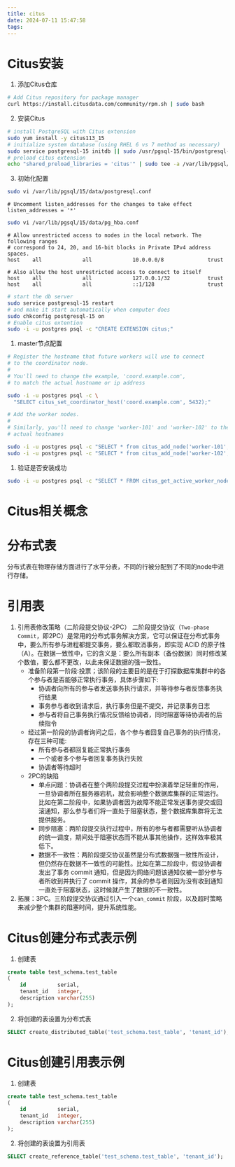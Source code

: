 ```yaml
---
title: citus
date: 2024-07-11 15:47:58
tags:
---
```


# Citus安装

1. 添加Citus仓库
``` bash
# Add Citus repository for package manager
curl https://install.citusdata.com/community/rpm.sh | sudo bash
```

2. 安装Citus
``` bash
# install PostgreSQL with Citus extension
sudo yum install -y citus113_15
# initialize system database (using RHEL 6 vs 7 method as necessary)
sudo service postgresql-15 initdb || sudo /usr/pgsql-15/bin/postgresql-15-setup initdb
# preload citus extension
echo "shared_preload_libraries = 'citus'" | sudo tee -a /var/lib/pgsql/15/data/postgresql.conf
```

3. 初始化配置
``` bash
sudo vi /var/lib/pgsql/15/data/postgresql.conf
```
``` text
# Uncomment listen_addresses for the changes to take effect
listen_addresses = '*'
```
``` bash
sudo vi /var/lib/pgsql/15/data/pg_hba.conf
```
``` text
# Allow unrestricted access to nodes in the local network. The following ranges
# correspond to 24, 20, and 16-bit blocks in Private IPv4 address spaces.
host    all             all             10.0.0.0/8              trust

# Also allow the host unrestricted access to connect to itself
host    all             all             127.0.0.1/32            trust
host    all             all             ::1/128                 trust
```
``` bash
# start the db server
sudo service postgresql-15 restart
# and make it start automatically when computer does
sudo chkconfig postgresql-15 on
# Enable citus extention
sudo -i -u postgres psql -c "CREATE EXTENSION citus;"
```

1. master节点配置
``` bash
# Register the hostname that future workers will use to connect
# to the coordinator node.
#
# You'll need to change the example, 'coord.example.com',
# to match the actual hostname or ip address

sudo -i -u postgres psql -c \
  "SELECT citus_set_coordinator_host('coord.example.com', 5432);"

# Add the worker nodes.
#
# Similarly, you'll need to change 'worker-101' and 'worker-102' to the
# actual hostnames

sudo -i -u postgres psql -c "SELECT * from citus_add_node('worker-101', 5432);"
sudo -i -u postgres psql -c "SELECT * from citus_add_node('worker-102', 5432);"
```

1. 验证是否安装成功
``` bash
sudo -i -u postgres psql -c "SELECT * FROM citus_get_active_worker_nodes();"
```

# Citus相关概念
# 分布式表
分布式表在物理存储方面进行了水平分表，不同的行被分配到了不同的node中进行存储。
# 引用表
1. 引用表修改策略（二阶段提交协议-2PC）
二阶段提交协议（`Two-phase Commit`，即2PC）是常用的分布式事务解决方案，它可以保证在分布式事务中，要么所有参与进程都提交事务，要么都取消事务，即实现 ACID 的原子性（A）。在数据一致性中，它的含义是：要么所有副本（备份数据）同时修改某个数值，要么都不更改，以此来保证数据的强一致性。
    - 准备阶段第一阶段:投票；该阶段的主要目的是在于打探数据库集群中的各个参与者是否能够正常执行事务，具体步骤如下:
        - 协调者向所有的参与者发送事务执行请求，并等待参与者反馈事务执行结果
        - 事务参与者收到请求后，执行事务但是不提交，并记录事务日志
        - 参与者将自己事务执行情况反馈给协调者，同时阻塞等待协调者的后续指令
    - 经过第一阶段的协调者询问之后，各个参与者回复自己事务的执行情况，存在三种可能:
        - 所有参与者都回复能正常执行事务
        - 一个或者多个参与者回复事务执行失败
        - 协调者等待超时
    - 2PC的缺陷
        - 单点问题：协调者在整个两阶段提交过程中扮演着举足轻重的作用，一旦协调者所在服务器宕机，就会影响整个数据库集群的正常运行。比如在第二阶段中，如果协调者因为故障不能正常发送事务提交或回滚通知，那么参与者们将一直处于阻塞状态，整个数据库集群将无法提供服务。
        - 同步阻塞：两阶段提交执行过程中，所有的参与者都需要听从协调者的统一调度，期间处于阻塞状态而不能从事其他操作，这样效率极其低下。
        - 数据不一致性：两阶段提交协议虽然是分布式数据强一致性所设计，但仍然存在数据不一致性的可能性。比如在第二阶段中，假设协调者发出了事务 commit 通知，但是因为网络问题该通知仅被一部分参与者所收到并执行了 commit 操作，其余的参与者则因为没有收到通知一直处于阻塞状态，这时候就产生了数据的不一致性。
2. 拓展：3PC。三阶段提交协议通过引入一个`can_commit` 阶段，以及超时策略来减少整个集群的阻塞时间，提升系统性能。

# Citus创建分布式表示例
1. 创建表
``` sql
create table test_schema.test_table
(
    id          serial,
    tenant_id   integer,
    description varchar(255)
);
```
2. 将创建的表设置为分布式表
``` sql
SELECT create_distributed_table('test_schema.test_table', 'tenant_id');
```
# Citus创建引用表示例
1. 创建表
``` sql
create table test_schema.test_table
(
    id          serial,
    tenant_id   integer,
    description varchar(255)
);
```
2. 将创建的表设置为引用表
``` sql
SELECT create_reference_table('test_schema.test_table', 'tenant_id');
```
